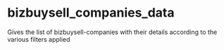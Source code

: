 # bizbuysell_companies_data

Gives the list of bizbuysell-companies with their details according to the various filters applied
